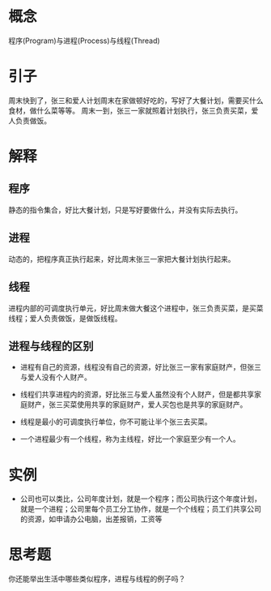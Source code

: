 # 概念

程序(Program)与进程(Process)与线程(Thread)

# 引子

周末快到了，张三和爱人计划周末在家做顿好吃的，写好了大餐计划，需要买什么食材，做什么菜等等。
周末一到，张三一家就照着计划执行，张三负责买菜，爱人负责做饭。

# 解释

## 程序

静态的指令集合，好比大餐计划，只是写好要做什么，并没有实际去执行。

## 进程

动态的，把程序真正执行起来，好比周末张三一家把大餐计划执行起来。

## 线程

进程内部的可调度执行单元，好比周末做大餐这个进程中，张三负责买菜，是买菜线程；爱人负责做饭，是做饭线程。

## 进程与线程的区别

- 进程有自己的资源，线程没有自己的资源，好比张三一家有家庭财产，但张三与爱人没有个人财产。

- 线程们共享进程内的资源，好比张三与爱人虽然没有个人财产，但是都共享家庭财产，张三买菜使用共享的家庭财产，爱人买包也是共享的家庭财产。

- 线程是最小的可调度执行单位，你不可能让半个张三去买菜。

- 一个进程最少有一个线程，称为主线程，好比一个家庭至少有一个人。

# 实例

- 公司也可以类比，公司年度计划，就是一个程序；而公司执行这个年度计划，就是一个进程；公司里每个员工分工协作，就是一个个线程；员工们共享公司的资源，如申请办公电脑，出差报销，工资等

# 思考题

你还能举出生活中哪些类似程序，进程与线程的例子吗？